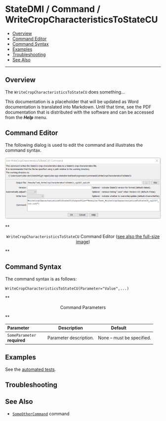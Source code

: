 # StateDMI / Command / WriteCropCharacteristicsToStateCU #

* [Overview](#overview)
* [Command Editor](#command-editor)
* [Command Syntax](#command-syntax)
* [Examples](#examples)
* [Troubleshooting](#troubleshooting)
* [See Also](#see-also)

-------------------------

## Overview ##

The `WriteCropCharacteristicsToStateCU` does something...

This documentation is a placeholder that will be updated as Word documentation is translated into Markdown.
Until that time, see the PDF documentation that is distributed with the software and can be accessed
from the ***Help*** menu.

## Command Editor ##

The following dialog is used to edit the command and illustrates the command syntax.

![WriteCropCharacteristicsToStateCU](WriteCropCharacteristicsToStateCU.png)

**<p style="text-align: center;">
`WriteCropCharacteristicsToStateCU` Command Editor (<a href="../WriteCropCharacteristicsToStateCU.png">see also the full-size image</a>)
</p>**

## Command Syntax ##

The command syntax is as follows:

```text
WriteCropCharacteristicsToStateCU(Parameter="Value",...)
```
**<p style="text-align: center;">
Command Parameters
</p>**

| **Parameter**&nbsp;&nbsp;&nbsp;&nbsp;&nbsp;&nbsp;&nbsp;&nbsp;&nbsp;&nbsp;&nbsp;&nbsp; | **Description** | **Default**&nbsp;&nbsp;&nbsp;&nbsp;&nbsp;&nbsp;&nbsp;&nbsp;&nbsp;&nbsp; |
| --------------|-----------------|----------------- |
|`SomeParameter`<br>**required**|Parameter description.|None – must be specified.|

## Examples ##

See the [automated tests](https://github.com/OpenWaterFoundation/cdss-app-statedmi-main/tree/master/test/regression/commands/WriteCropCharacteristicsToStateCU).

## Troubleshooting ##

## See Also ##

* [`SomeOtherCommand`](../SomeOtherCommand/SomeOtherCommand) command

